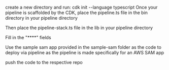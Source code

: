 create a new directory and run: cdk init --language typescript
Once your pipeline is scaffolded by the CDK, place the pipeline.ts file in the bin directory in your pipeline directory

Then place the pipeline-stack.ts file in the lib in your pipeline directory


Fill in the "****" fields

Use the sample sam app provided in the sample-sam folder as the code to deploy via pipeline as the pipeline is made specifically for an AWS SAM app

push the code to the respective repo